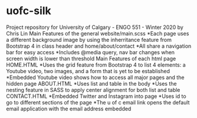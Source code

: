 # uofc-silk
Project repository for University of Calgary - ENGO 551 - Winter 2020 by Chris Lin
Main Features of the general website/main.scss
  *Each page uses a different background image by using the inherritance feature from Bootstrap 4 in class header and 
  home/about/contact
  *All share a navigation bar for easy access
  *Includes @media query, nav bar changes when screen width is lower than threshold 
Main Features of each html page
HOME.HTML
  *Uses the grid feature from Bootstrap 4 to list 4 elements: a Youtube video, two images, and a form that is yet to 
  be  established
  *Embedded Youtube video shows how to access all major pages and the hidden page
ABOUT.HTML
  *Uses list and table in the body
  *Uses the nesting feature in SASS to apply center alignment for both list and table
CONTACT.HTML
  *Embedded Twitter and Instagram into page
  *Uses id to go to different sections of the page
  *The u of c email link opens the default email application with the email address embedded
